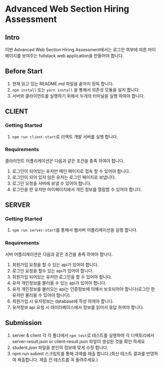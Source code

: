 # Advanced Web Section Hiring Assessment

## Intro

이번 Advanced Web Section Hiring Assessment에서는 로그인 여부에 따른 마이페이지를 보여주는 fullstack web application을 만들어야 합니다.

## Before Start

1. 현재 읽고 있는 README.md 파일을 끝까지 정독 합니다.
2. `npm install` 또는 `yarn install` 을 통해서 의존성 모듈을 설치 합니다.
3. 서버와 클라이언트를 실행하기 위해서 두개의 터미널을 실행 하여야 합니다.

## CLIENT

### Getting Started

1. `npm run client-start`로 리액트 개발 서버를 실행 합니다.

### Requirements

클라이언트 어플리케이션은 다음과 같은 조건을 충족 하여야 합니다.

1. 로그인이 되어있는 유저만 메인 페이지로 접속 할 수 있어야 합니다.
2. 로그인이 되어 있지 않은 유저는 로그인 페이지로 보냅니다.
3. 로그인 요청을 서버에 보낼 수 있어야 합니다.
4. 로그인을 한 유저만 마이페이지에서 개인 정보를 열람할 수 있어야 합니다.

## SERVER

### Getting Started

1. `npm run server-start`를 통해서 웹서버 어플리케이션을 실행 합니다.

### Requirements

서버 어플리케이션은 다음과 같은 조건을 충족 하여야 합니다.

1. 회원가입 요청을 할 수 있는 api가 있어야 합니다.
2. 로그인 요청을 할수 있는 api가 있어야 합니다.
3. 회원가입 되어있는 유저만 로그인을 할 수 있어야 합니다.
4. 유저 개인정보를 불러올 수 있는 api가 있어야 합니다.
5. 유저 개인정보를 불러오는 api는 인증정보에 의해서 보호되어야 합니다(로그인 한 유저만 불러올 수 있어야 합니다).
6. 회원가입 시 유저정보는 database에 작성 하여야 합니다.
7. 유저정보 api 요청 시 데이터베이스에서 정보를 읽어서 응답 하여야 합니다.

## Submission

1. server & client 각 각 폴더에서 `npm test`로 테스트를 실행하여 각 디렉토리에서 server-result.json or client-result.json 파일이 생성된 것을 확인 하세요
2. student.json 파일을 본인의 정보에 맞게 수정 합니다.
3. npm run submit 스크립트를 통해 과제를 제출 합니다.(최신 테스트 결과를 반영하여 제출합니다. 제출 전 테스트를 꼭 돌려주세요.)
